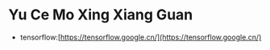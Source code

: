 # Yu Ce Mo Xing Xiang Guan

* tensorflow:[https://tensorflow.google.cn/](https://tensorflow.google.cn/)

